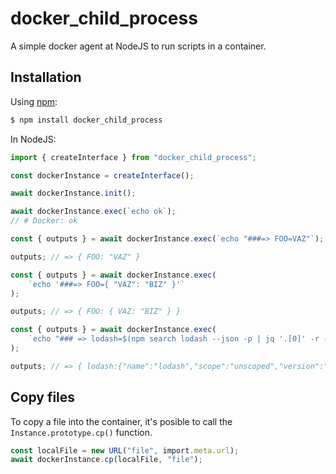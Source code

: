 # docker_child_process

A simple docker agent at NodeJS to run scripts in a container.

## Installation

Using [npm](https://npmjs.com):

```sh
$ npm install docker_child_process
```

In NodeJS:

```ts
import { createInterface } from "docker_child_process";

const dockerInstance = createInterface();

await dockerInstance.init();

await dockerInstance.exec(`echo ok`);
// # Docker: ok

const { outputs } = await dockerInstance.exec(`echo "###=> FOO=VAZ"`);

outputs; // => { FOO: "VAZ" }

const { outputs } = await dockerInstance.exec(
    `echo '###=> FOO={ "VAZ": "BIZ" }'`
);

outputs; // => { FOO: { VAZ: "BIZ" } }

const { outputs } = await dockerInstance.exec(
    `echo "### => lodash=$(npm search lodash --json -p | jq '.[0]' -r --indent 0)"`
);

outputs; // => { lodash:{"name":"lodash","scope":"unscoped","version":"4.17.21","description":"Lodash modular utilities.","keywords":["modules","stdlib","util"],"date":"2021-02-20T15:42:16.891Z","links":{"npm":"https://www.npmjs.com/package/lodash","homepage":"https://lodash.com/","repository":"https://github.com/lodash/lodash","bugs":"https://github.com/lodash/lodash/issues"},"author":{"name":"John-David Dalton","email":"john.david.dalton@gmail.com","username":"jdalton"},"publisher":{"username":"bnjmnt4n","email":"benjamin@dev.ofcr.se"},"maintainers":[{"username":"mathias","email":"mathias@qiwi.be"},{"username":"jdalton","email":"john.david.dalton@gmail.com"},{"username":"bnjmnt4n","email":"benjamin@dev.ofcr.se"}]} }
```

## Copy files

To copy a file into the container, it's posible to call the `Instance.prototype.cp()` function.

```ts
const localFile = new URL("file", import.meta.url);
await dockerInstance.cp(localFile, "file");
```
